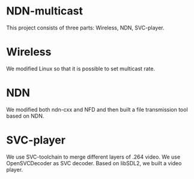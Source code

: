 # NDN-multicast
This project consists of three parts: Wireless, NDN, SVC-player.
# Wireless
We modified Linux so that it is possible to set multicast rate.
# NDN
We modified both ndn-cxx and NFD and then built a file transmission tool based on NDN.
# SVC-player
We use SVC-toolchain to merge different layers of .264 video. We use OpenSVCDecoder as SVC decoder. Based on libSDL2, we built a video player.
